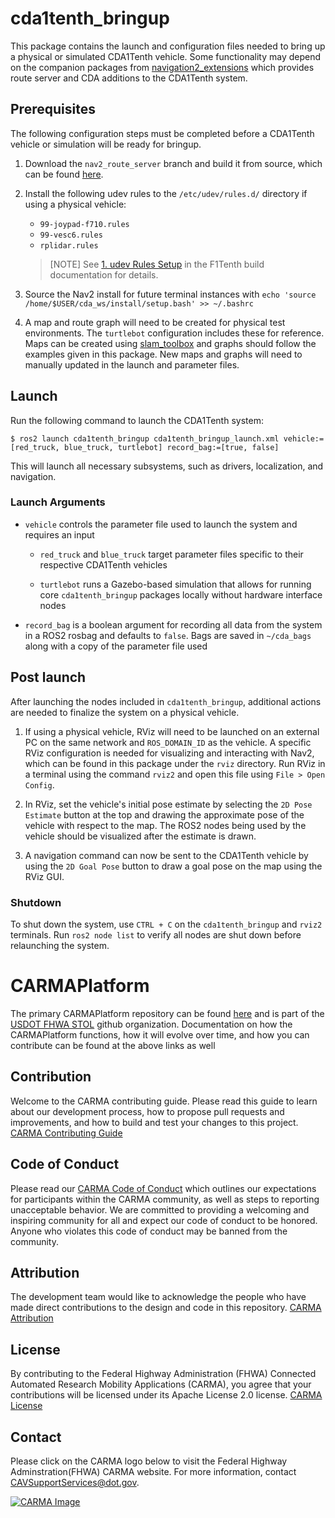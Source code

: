 # cda1tenth_bringup

This package contains the launch and configuration files needed to bring up a physical or simulated CDA1Tenth vehicle. Some functionality may depend on the companion packages from [navigation2_extensions](https://github.com/usdot-fhwa-stol/navigation2_extensions) which provides route server and CDA additions to the CDA1Tenth system.

## Prerequisites

The following configuration steps must be completed before a CDA1Tenth vehicle or simulation will be ready for bringup.

1. Download the `nav2_route_server` branch and build it from source, which can be found [here](https://github.com/usdot-fhwa-stol/navigation2/tree/nav2_route_server).

2. Install the following udev rules to the `/etc/udev/rules.d/` directory if using a physical vehicle:
    * `99-joypad-f710.rules`
    * `99-vesc6.rules`
    * `rplidar.rules`

    > [NOTE]
    > See [1. udev Rules Setup](https://f1tenth.readthedocs.io/en/foxy_test/getting_started/firmware/drive_workspace.html#udev-rules-setup) in the F1Tenth build documentation for details.

3. Source the Nav2 install for future terminal instances with `echo 'source /home/$USER/cda_ws/install/setup.bash' >> ~/.bashrc`

4. A map and route graph will need to be created for physical test environments. The `turtlebot` configuration includes these for reference. Maps can be created using [slam_toolbox](https://github.com/SteveMacenski/slam_toolbox) and graphs should follow the examples given in this package. New maps and graphs will need to manually updated in the launch and parameter files.


## Launch

Run the following command to launch the CDA1Tenth system:

```
$ ros2 launch cda1tenth_bringup cda1tenth_bringup_launch.xml vehicle:=[red_truck, blue_truck, turtlebot] record_bag:=[true, false]
```

This will launch all necessary subsystems, such as drivers, localization, and navigation.

### Launch Arguments
- `vehicle` controls the parameter file used to launch the system and requires an input

  - `red_truck` and `blue_truck` target parameter files specific to their respective CDA1Tenth vehicles

  - `turtlebot` runs a Gazebo-based simulation that allows for running core `cda1tenth_bringup` packages locally without hardware interface nodes

- `record_bag` is a boolean argument for recording all data from the system in a ROS2 rosbag and defaults to `false`. Bags are saved in `~/cda_bags` along with a copy of the parameter file used


## Post launch

After launching the nodes included in `cda1tenth_bringup`, additional actions are needed to finalize the system on a physical vehicle.

1. If using a physical vehicle, RViz will need to be launched on an external PC on the same network and `ROS_DOMAIN_ID` as the vehicle. A specific RViz configuration is needed for visualizing and interacting with Nav2, which can be found in this package under the `rviz` directory. Run RViz in a terminal using the command `rviz2` and open this file using `File > Open Config`.

2. In RViz, set the vehicle's initial pose estimate by selecting the `2D Pose Estimate` button at the top and drawing the approximate pose of the vehicle with respect to the map. The ROS2 nodes being used by the vehicle should be visualized after the estimate is drawn.

3. A navigation command can now be sent to the CDA1Tenth vehicle by using the `2D Goal Pose` button to draw a goal pose on the map using the RViz GUI.

### Shutdown 
To shut down the system, use `CTRL + C` on the `cda1tenth_bringup` and `rviz2` terminals. Run `ros2 node list` to verify all nodes are shut down before relaunching the system.

# CARMAPlatform
The primary CARMAPlatform repository can be found [here](https://github.com/usdot-fhwa-stol/CARMAPlatform) and is part of the [USDOT FHWA STOL](https://github.com/usdot-fhwa-stol/)
github organization. Documentation on how the CARMAPlatform functions, how it will evolve over time, and how you can contribute can be found at the above links as well

## Contribution
Welcome to the CARMA contributing guide. Please read this guide to learn about our development process, how to propose pull requests and improvements, and how to build and test your changes to this project. [CARMA Contributing Guide](https://github.com/usdot-fhwa-stol/CARMAPlatform/blob/develop/Contributing.md) 

## Code of Conduct 
Please read our [CARMA Code of Conduct](https://github.com/usdot-fhwa-stol/CARMAPlatform/blob/develop/Code_of_Conduct.md) which outlines our expectations for participants within the CARMA community, as well as steps to reporting unacceptable behavior. We are committed to providing a welcoming and inspiring community for all and expect our code of conduct to be honored. Anyone who violates this code of conduct may be banned from the community.

## Attribution
The development team would like to acknowledge the people who have made direct contributions to the design and code in this repository. [CARMA Attribution](https://github.com/usdot-fhwa-stol/carma-platform/blob/develop/ATTRIBUTION.md) 

## License
By contributing to the Federal Highway Administration (FHWA) Connected Automated Research Mobility Applications (CARMA), you agree that your contributions will be licensed under its Apache License 2.0 license. [CARMA License](https://github.com/usdot-fhwa-stol/CARMAPlatform/blob/develop/docs/License.md) 

## Contact
Please click on the CARMA logo below to visit the Federal Highway Adminstration(FHWA) CARMA website. For more information, contact CAVSupportServices@dot.gov.

[![CARMA Image](https://raw.githubusercontent.com/usdot-fhwa-stol/CARMAPlatform/develop/docs/image/CARMA_icon.png)](https://highways.dot.gov/research/research-programs/operations/CARMA)
